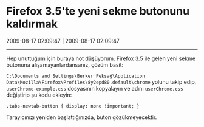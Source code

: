 # Firefox 3.5'te yeni sekme butonunu kaldırmak

2009-08-17 02:09:47 | 2009-08-17 02:09:47

---

Hep unuttuğum için buraya not düşüyorum. Firefox 3.5 ile gelen yeni sekme butonuna alışamayanlardansanız, çözüm basit:

`C:\Documents and Settings\Berker Peksağ\Application Data\Mozilla\Firefox\Profiles\8y2epd80.default\chrome` yolunu takip edip, `userChrome-example.css` dosyasının kopyalayın ve adını `userChrome.css` değiştirip şu kodu ekleyin:

    .tabs-newtab-button { display: none !important; }

Tarayıcınızı yeniden başlattığınızda, buton gözükmeyecektir.

<!-- meta: archive(1) active(1) -->
